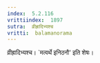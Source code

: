 ```yaml
---
index:  5.2.116
vrittiindex:  1897
sutra:  व्रीह्रादिभ्यश्च
vritti:  balamanorama 
---
```


व्रीह्रादिभ्यश्च। `मत्वर्थे इनिठनौ' इति शेषः। 

